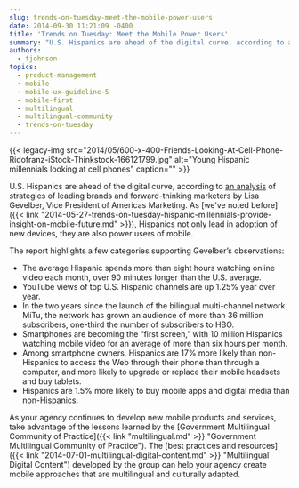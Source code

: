 ```yaml
---
slug: trends-on-tuesday-meet-the-mobile-power-users
date: 2014-09-30 11:21:09 -0400
title: 'Trends on Tuesday: Meet the Mobile Power Users'
summary: "U.S. Hispanics are ahead of the digital curve, according to an analysis of strategies of leading brands and forward-thinking marketers by Lisa Gevelber, Vice President of Americas Marketing. As we've noted before, Hispanics not only lead in adoption of new devices, they are also power users of mobile."
authors:
  - tjohnson
topics:
  - product-management
  - mobile
  - mobile-ux-guideline-5
  - mobile-first
  - multilingual
  - multilingual-community
  - trends-on-tuesday
---
```


{{< legacy-img src="2014/05/600-x-400-Friends-Looking-At-Cell-Phone-Ridofranz-iStock-Thinkstock-166121799.jpg" alt="Young Hispanic millennials looking at cell phones" caption="" >}} 

U.S. Hispanics are ahead of the digital curve, according to [an analysis](http://www.mediapost.com/publications/article/232274/hispanics-ahead-of-the-digital-curve.html "an analysis") of strategies of leading brands and forward-thinking marketers by Lisa Gevelber, Vice President of Americas Marketing. As [we&#8217;ve noted before]({{< link "2014-05-27-trends-on-tuesday-hispanic-millennials-provide-insight-on-mobile-future.md" >}}), Hispanics not only lead in adoption of new devices, they are also power users of mobile.

The report highlights a few categories supporting Gevelber’s observations:

  * The average Hispanic spends more than eight hours watching online video each month, over 90 minutes longer than the U.S. average.
  * YouTube views of top U.S. Hispanic channels are up 1.25% year over year.
  * In the two years since the launch of the bilingual multi-channel network MiTu, the network has grown an audience of more than 36 million subscribers, one-third the number of subscribers to HBO.
  * Smartphones are becoming the &#8220;first screen,&#8221; with 10 million Hispanics watching mobile video for an average of more than six hours per month.
  * Among smartphone owners, Hispanics are 17% more likely than non-Hispanics to access the Web through their phone than through a computer, and more likely to upgrade or replace their mobile headsets and buy tablets.
  * Hispanics are 1.5% more likely to buy mobile apps and digital media than non-Hispanics.

As your agency continues to develop new mobile products and services, take advantage of the lessons learned by the [Government Multilingual Community of Practice]({{< link "multilingual.md" >}} "Government Multilingual Community of Practice"). The [best practices and resources]({{< link "2014-07-01-multilingual-digital-content.md" >}} "Multilingual Digital Content") developed by the group can help your agency create mobile approaches that are multilingual and culturally adapted.